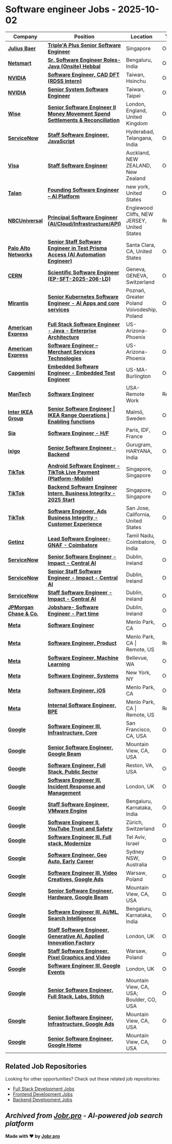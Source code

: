 # Software engineer Jobs - 2025-10-02

| Company | Position | Location | Type | Date |
| ------- | -------- | -------- | ---- | ------ |
| **[Julius Baer](https://www.juliusbaer.com/)** | **[Triple'A Plus Senior Software Engineer](https://jobr.pro/job/29169127/triplea-plus-senior-software-engineer?utm_source=github&utm_medium=repo&utm_campaign=github-software-engineering-jobs)** | Singapore | On Site | Oct 02 |
| **[Netsmart](https://www.ntst.com/)** | **[Sr. Software Engineer Roles-Java (Onsite) Hebbal](https://jobr.pro/job/29174961/sr-software-engineer-roles-java-onsite-hebbal?utm_source=github&utm_medium=repo&utm_campaign=github-software-engineering-jobs)** | Bengaluru, India | On Site | Oct 02 |
| **[NVIDIA](https://www.nvidia.com/)** | **[Software Engineer, CAD DFT (RDSS Intern)](https://jobr.pro/job/29179300/software-engineer-cad-dft-rdss-intern?utm_source=github&utm_medium=repo&utm_campaign=github-software-engineering-jobs)** | Taiwan, Hsinchu | On Site | Oct 02 |
| **[NVIDIA](https://www.nvidia.com/)** | **[Senior System Software Engineer](https://jobr.pro/job/29179296/senior-system-software-engineer?utm_source=github&utm_medium=repo&utm_campaign=github-software-engineering-jobs)** | Taiwan, Taipei | On Site | Oct 02 |
| **[Wise](https://wise.com)** | **[Senior Software Engineer II Money Movement Spend Settlements & Reconciliation](https://jobr.pro/job/29175778/senior-software-engineer-ii-money-movement-spend-settlements-reconciliation?utm_source=github&utm_medium=repo&utm_campaign=github-software-engineering-jobs)** | London, England, United Kingdom | On Site | Oct 01 |
| **[ServiceNow](https://www.servicenow.com)** | **[Staff Software Engineer, JavaScript](https://jobr.pro/job/29175779/staff-software-engineer-javascript?utm_source=github&utm_medium=repo&utm_campaign=github-software-engineering-jobs)** | Hyderabad, Telangana, India | On Site | Oct 01 |
| **[Visa](https://visa.com)** | **[Staff Software Engineer](https://jobr.pro/job/29175782/staff-software-engineer?utm_source=github&utm_medium=repo&utm_campaign=github-software-engineering-jobs)** | Auckland, NEW ZEALAND, New Zealand | On Site | Oct 01 |
| **[Talan](https://talan.com)** | **[Founding Software Engineer – AI Platform](https://jobr.pro/job/29175430/founding-software-engineer-ai-platform?utm_source=github&utm_medium=repo&utm_campaign=github-software-engineering-jobs)** | new york, United States | On Site | Oct 01 |
| **[NBCUniversal](https://www.nbcunicareers.com)** | **[Principal Software Engineer (AI/Cloud/Infrastructure/API)](https://jobr.pro/job/29175436/principal-software-engineer-aicloudinfrastructureapi?utm_source=github&utm_medium=repo&utm_campaign=github-software-engineering-jobs)** | Englewood Cliffs, NEW JERSEY, United States | Remote | Oct 01 |
| **[Palo Alto Networks](https://www.paloaltonetworks.com)** | **[Senior Staff Software Engineer in Test Prisma Access (AI Automation Engineer)](https://jobr.pro/job/29175437/senior-staff-software-engineer-in-test-prisma-access-ai-automation-engineer?utm_source=github&utm_medium=repo&utm_campaign=github-software-engineering-jobs)** | Santa Clara, CA, United States | On Site | Oct 01 |
| **[CERN](https://home.cern)** | **[Scientific Software Engineer (EP-SFT-2025-206-LD)](https://jobr.pro/job/29175949/scientific-software-engineer-ep-sft-2025-206-ld?utm_source=github&utm_medium=repo&utm_campaign=github-software-engineering-jobs)** | Geneva, GENEVA, Switzerland | On Site | Oct 01 |
| **[Mirantis](https://mirantis.com)** | **[Senior Kubernetes Software Engineer - AI Apps and core services](https://jobr.pro/job/29175448/senior-kubernetes-software-engineer-ai-apps-and-core-services?utm_source=github&utm_medium=repo&utm_campaign=github-software-engineering-jobs)** | Poznań, Greater Poland Voivodeship, Poland | On Site | Oct 01 |
| **[American Express](https://www.americanexpress.com/)** | **[Full Stack Software Engineer - Java - Enterprise Architecture](https://jobr.pro/job/29143478/full-stack-software-engineer-java-enterprise-architecture?utm_source=github&utm_medium=repo&utm_campaign=github-software-engineering-jobs)** | US-Arizona-Phoenix | On Site | Oct 01 |
| **[American Express](https://www.americanexpress.com/)** | **[Software Engineer – Merchant Services Technologies](https://jobr.pro/job/29143459/software-engineer-merchant-services-technologies?utm_source=github&utm_medium=repo&utm_campaign=github-software-engineering-jobs)** | US-Arizona-Phoenix | On Site | Oct 01 |
| **[Capgemini](https://www.capgemini.com/)** | **[Embedded Software Engineer - Embedded Test Engineer](https://jobr.pro/job/29142909/embedded-software-engineer-embedded-test-engineer?utm_source=github&utm_medium=repo&utm_campaign=github-software-engineering-jobs)** | US-MA-Burlington | On Site | Oct 01 |
| **[ManTech](https://www.mantech.com/)** | **[Software Engineer](https://jobr.pro/job/29141080/software-engineer?utm_source=github&utm_medium=repo&utm_campaign=github-software-engineering-jobs)** | USA-Remote Work | Remote | Oct 01 |
| **[Inter IKEA Group](https://www.ikea.com/)** | **[Senior Software Engineer \| IKEA Range Operations \| Enabling functions](https://jobr.pro/job/29136217/senior-software-engineer-ikea-range-operations-enabling-functions?utm_source=github&utm_medium=repo&utm_campaign=github-software-engineering-jobs)** | Malmö, Sweden | On Site | Oct 01 |
| **[Sia](https://www.sia-partners.com)** | **[Software Engineer - H/F](https://jobr.pro/job/29136226/software-engineer-hf?utm_source=github&utm_medium=repo&utm_campaign=github-software-engineering-jobs)** | Paris, IDF, France | On Site | Oct 01 |
| **[ixigo](https://www.ixigo.com)** | **[Senior Software Engineer - Backend](https://jobr.pro/job/29136256/senior-software-engineer-backend?utm_source=github&utm_medium=repo&utm_campaign=github-software-engineering-jobs)** | Gurugram, HARYANA, India | On Site | Oct 01 |
| **[TikTok](https://www.tiktok.com/)** | **[Android Software Engineer - TikTok Live Payment (Platform-Mobile)](https://jobr.pro/job/29133626/android-software-engineer-tiktok-live-payment-platform-mobile?utm_source=github&utm_medium=repo&utm_campaign=github-software-engineering-jobs)** | Singapore, Singapore | On Site | Oct 01 |
| **[TikTok](https://www.tiktok.com/)** | **[Backend Software Engineer Intern, Business Integrity - 2025 Start](https://jobr.pro/job/29133552/backend-software-engineer-intern-business-integrity-2025-start?utm_source=github&utm_medium=repo&utm_campaign=github-software-engineering-jobs)** | Singapore, Singapore | On Site | Oct 01 |
| **[TikTok](https://www.tiktok.com/)** | **[Software Engineer, Ads Business Integrity - Customer Experience](https://jobr.pro/job/29133419/software-engineer-ads-business-integrity-customer-experience?utm_source=github&utm_medium=repo&utm_campaign=github-software-engineering-jobs)** | San Jose, California, United States | On Site | Oct 01 |
| **[Getinz](https://www.getinz.com/)** | **[Lead Software Engineer- GNAF - Coimbatore](https://jobr.pro/job/29144764/lead-software-engineer-gnaf-coimbatore?utm_source=github&utm_medium=repo&utm_campaign=github-software-engineering-jobs)** | Tamil Nadu, Coimbatore, India | On Site | Oct 01 |
| **[ServiceNow](https://www.servicenow.com)** | **[Senior Software Engineer - Impact - Central AI](https://jobr.pro/job/29135337/senior-software-engineer-impact-central-ai?utm_source=github&utm_medium=repo&utm_campaign=github-software-engineering-jobs)** | Dublin, Ireland | On Site | Oct 01 |
| **[ServiceNow](https://www.servicenow.com)** | **[Senior Staff Software Engineer - Impact - Central AI](https://jobr.pro/job/29135339/senior-staff-software-engineer-impact-central-ai?utm_source=github&utm_medium=repo&utm_campaign=github-software-engineering-jobs)** | Dublin, Ireland | On Site | Oct 01 |
| **[ServiceNow](https://www.servicenow.com)** | **[Staff Software Engineer - Impact - Central AI](https://jobr.pro/job/29135340/staff-software-engineer-impact-central-ai?utm_source=github&utm_medium=repo&utm_campaign=github-software-engineering-jobs)** | Dublin, Ireland | On Site | Oct 01 |
| **[JPMorgan Chase & Co.](https://www.jpmorganchase.com/)** | **[Jobshare- Software Engineer - Part time](https://jobr.pro/job/29135873/jobshare-software-engineer-part-time?utm_source=github&utm_medium=repo&utm_campaign=github-software-engineering-jobs)** | Dublin, Ireland | On Site | Oct 01 |
| **[Meta](https://www.meta.com/)** | **[Software Engineer](https://jobr.pro/job/29129642/software-engineer?utm_source=github&utm_medium=repo&utm_campaign=github-software-engineering-jobs)** | Menlo Park, CA | On Site | Oct 01 |
| **[Meta](https://www.meta.com/)** | **[Software Engineer, Product](https://jobr.pro/job/29129641/software-engineer-product?utm_source=github&utm_medium=repo&utm_campaign=github-software-engineering-jobs)** | Menlo Park, CA \| Remote, US | Remote | Oct 01 |
| **[Meta](https://www.meta.com/)** | **[Software Engineer, Machine Learning](https://jobr.pro/job/29129626/software-engineer-machine-learning?utm_source=github&utm_medium=repo&utm_campaign=github-software-engineering-jobs)** | Bellevue, WA | On Site | Oct 01 |
| **[Meta](https://www.meta.com/)** | **[Software Engineer, Systems](https://jobr.pro/job/29129611/software-engineer-systems?utm_source=github&utm_medium=repo&utm_campaign=github-software-engineering-jobs)** | New York, NY | On Site | Oct 01 |
| **[Meta](https://www.meta.com/)** | **[Software Engineer, iOS](https://jobr.pro/job/29129562/software-engineer-ios?utm_source=github&utm_medium=repo&utm_campaign=github-software-engineering-jobs)** | Menlo Park, CA | On Site | Oct 01 |
| **[Meta](https://www.meta.com/)** | **[Internal Software Engineer, BPE](https://jobr.pro/job/29129517/internal-software-engineer-bpe?utm_source=github&utm_medium=repo&utm_campaign=github-software-engineering-jobs)** | Menlo Park, CA \| Remote, US | Remote | Oct 01 |
| **[Google](https://www.google.com/)** | **[Software Engineer III, Infrastructure, Core](https://jobr.pro/job/29128743/software-engineer-iii-infrastructure-core?utm_source=github&utm_medium=repo&utm_campaign=github-software-engineering-jobs)** | San Francisco, CA, USA | On Site | Oct 01 |
| **[Google](https://www.google.com/)** | **[Senior Software Engineer, Google Beam](https://jobr.pro/job/29128734/senior-software-engineer-google-beam?utm_source=github&utm_medium=repo&utm_campaign=github-software-engineering-jobs)** | Mountain View, CA, USA | On Site | Oct 01 |
| **[Google](https://www.google.com/)** | **[Software Engineer, Full Stack, Public Sector](https://jobr.pro/job/29128714/software-engineer-full-stack-public-sector?utm_source=github&utm_medium=repo&utm_campaign=github-software-engineering-jobs)** | Reston, VA, USA | On Site | Oct 01 |
| **[Google](https://www.google.com/)** | **[Software Engineer III, Incident Response and Management](https://jobr.pro/job/29128709/software-engineer-iii-incident-response-and-management?utm_source=github&utm_medium=repo&utm_campaign=github-software-engineering-jobs)** | London, UK | On Site | Oct 01 |
| **[Google](https://www.google.com/)** | **[Staff Software Engineer, VMware Engine](https://jobr.pro/job/29128688/staff-software-engineer-vmware-engine?utm_source=github&utm_medium=repo&utm_campaign=github-software-engineering-jobs)** | Bengaluru, Karnataka, India | On Site | Oct 01 |
| **[Google](https://www.google.com/)** | **[Software Engineer II, YouTube Trust and Safety](https://jobr.pro/job/29128674/software-engineer-ii-youtube-trust-and-safety?utm_source=github&utm_medium=repo&utm_campaign=github-software-engineering-jobs)** | Zürich, Switzerland | On Site | Oct 01 |
| **[Google](https://www.google.com/)** | **[Software Engineer III, Full stack, Modernize](https://jobr.pro/job/29128650/software-engineer-iii-full-stack-modernize?utm_source=github&utm_medium=repo&utm_campaign=github-software-engineering-jobs)** | Tel Aviv, Israel | On Site | Oct 01 |
| **[Google](https://www.google.com/)** | **[Software Engineer, Geo Auto, Early Career](https://jobr.pro/job/29128664/software-engineer-geo-auto-early-career?utm_source=github&utm_medium=repo&utm_campaign=github-software-engineering-jobs)** | Sydney NSW, Australia | On Site | Oct 01 |
| **[Google](https://www.google.com/)** | **[Software Engineer III, Video Creatives, Google Ads](https://jobr.pro/job/29128661/software-engineer-iii-video-creatives-google-ads?utm_source=github&utm_medium=repo&utm_campaign=github-software-engineering-jobs)** | Warsaw, Poland | On Site | Oct 01 |
| **[Google](https://www.google.com/)** | **[Senior Software Engineer, Hardware, Google Beam](https://jobr.pro/job/29128636/senior-software-engineer-hardware-google-beam?utm_source=github&utm_medium=repo&utm_campaign=github-software-engineering-jobs)** | Mountain View, CA, USA | On Site | Oct 01 |
| **[Google](https://www.google.com/)** | **[Software Engineer III, AI/ML, Search Intelligence](https://jobr.pro/job/29128641/software-engineer-iii-aiml-search-intelligence?utm_source=github&utm_medium=repo&utm_campaign=github-software-engineering-jobs)** | Bengaluru, Karnataka, India | On Site | Oct 01 |
| **[Google](https://www.google.com/)** | **[Staff Software Engineer, Generative AI, Applied Innovation Factory](https://jobr.pro/job/29128633/staff-software-engineer-generative-ai-applied-innovation-factory?utm_source=github&utm_medium=repo&utm_campaign=github-software-engineering-jobs)** | London, UK | On Site | Oct 01 |
| **[Google](https://www.google.com/)** | **[Staff Software Engineer, Pixel Graphics and Video](https://jobr.pro/job/29128613/staff-software-engineer-pixel-graphics-and-video?utm_source=github&utm_medium=repo&utm_campaign=github-software-engineering-jobs)** | Warsaw, Poland | On Site | Oct 01 |
| **[Google](https://www.google.com/)** | **[Software Engineer III, Google Events](https://jobr.pro/job/29128611/software-engineer-iii-google-events?utm_source=github&utm_medium=repo&utm_campaign=github-software-engineering-jobs)** | London, UK | On Site | Oct 01 |
| **[Google](https://www.google.com/)** | **[Senior Software Engineer, Full Stack, Labs, Stitch](https://jobr.pro/job/29128628/senior-software-engineer-full-stack-labs-stitch?utm_source=github&utm_medium=repo&utm_campaign=github-software-engineering-jobs)** | Mountain View, CA, USA; Boulder, CO, USA | On Site | Oct 01 |
| **[Google](https://www.google.com/)** | **[Senior Software Engineer, Infrastructure, Google Ads](https://jobr.pro/job/29128606/senior-software-engineer-infrastructure-google-ads?utm_source=github&utm_medium=repo&utm_campaign=github-software-engineering-jobs)** | Mountain View, CA, USA | On Site | Oct 01 |
| **[Google](https://www.google.com/)** | **[Senior Software Engineer, Google Home](https://jobr.pro/job/29128598/senior-software-engineer-google-home?utm_source=github&utm_medium=repo&utm_campaign=github-software-engineering-jobs)** | Mountain View, CA, USA | On Site | Oct 01 |

## Related Job Repositories

Looking for other opportunities? Check out these related job repositories:

- [Full Stack Development Jobs](https://github.com/jobs-jobr-pro/Full-Stack-Development-Jobs)
- [Frontend Development Jobs](https://github.com/jobs-jobr-pro/Frontend-Development-Jobs)
- [Backend Development Jobs](https://github.com/jobs-jobr-pro/Backend-Development-Jobs)



*Archived from [Jobr.pro](https://jobr.pro?utm_source=github&utm_medium=repo&utm_campaign=github-software-engineering-jobs) - AI-powered job search platform*
---

**Made with ❤️ by [Jobr.pro](https://jobr.pro?utm_source=github&utm_medium=repo&utm_campaign=github-software-engineering-jobs)**